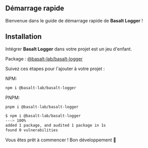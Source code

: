 ## **Démarrage rapide**
Bienvenue dans le guide de démarrage rapide de **Basalt Logger** !

## **Installation**
Intégrer **Basalt Logger** dans votre projet est un jeu d'enfant.

Package : [@basalt-lab/basalt-logger](https://www.npmjs.com/package/@basalt-lab/basalt-logger)

Suivez ces étapes pour l'ajouter à votre projet :

NPM:
```bash
npm i @basalt-lab/basalt-logger
```

PNPM:
```bash
pnpm i @basalt-lab/basalt-logger
```

<!-- termynal -->

```bash
$ npm i @basalt-lab/basalt-logger
---> 100%
added 1 package, and audited 1 package in 1s
found 0 vulnerabilities
```

Vous êtes prêt à commencer ! Bon développement 🚀

<script data-name="BMC-Widget"
    data-cfasync="false"
    src="https://cdnjs.buymeacoffee.com/1.0.0/widget.prod.min.js"
    data-id="necrelox"
    data-description="Support me on Buy me a coffee!"
    data-message="Merci de votre visite!"
    data-color="#5F7FFF"
    data-position="Right"
    data-x_margin="18"
    data-y_margin="22" />
